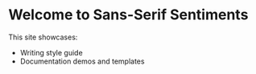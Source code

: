 # Welcome to Sans-Serif Sentiments

This site showcases:
- Writing style guide  
- Documentation demos and templates  
